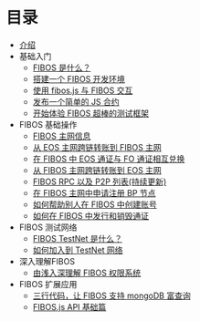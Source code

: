 # 目录

* [介绍](README.md)
* 基础入门
  * [FIBOS 是什么？](basic/about.md)
  * [搭建一个 FIBOS 开发环境](basic/install.md)
  * [使用 fibos.js 与 FIBOS 交互](basic/fibosjs.md)
  * [发布一个简单的 JS 合约](basic/deploy-contract.md)
  * [开始体验 FIBOS 超棒的测试框架](basic/test.md)
* FIBOS 基础操作
  * [FIBOS 主网信息](use/mainnet.md)
  * [从 EOS 主网跨链转账到 FIBOS 主网](use/eos2fibos.md)
  * [在 FIBOS 中 EOS 通证与 FO 通证相互兑换](use/eos2fo.md)
  * [从 FIBOS 主网跨链转账到 EOS 主网](use/fibos2eos.md)
  * [FIBOS RPC 以及 P2P 列表(持续更新)](use/bp-list.md)
  * [在 FIBOS 主网中申请注册 BP 节点](use/bp.md)
  * [如何帮助别人在 FIBOS 中创建账号](use/create-account.md)
  * [如何在 FIBOS 中发行和销毁通证](use/create-token.md)
* FIBOS 测试网络
  * [FIBOS TestNet 是什么？](testnet/about.md)
  * [如何加入到 TestNet 网络](testnet/join.md)
* 深入理解FIBOS
  * [由浅入深理解 FIBOS 权限系统](advance/fibos.md)
* FIBOS 扩展应用
  * [三行代码，让 FIBOS 支持 mongoDB 富查询](extension/mongodb-richquery.md)
  * [FIBOS.js API 基础篇](extension/basic-api.md)

